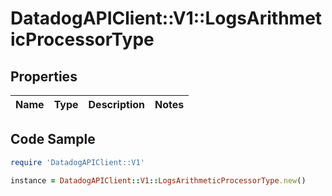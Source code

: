 # DatadogAPIClient::V1::LogsArithmeticProcessorType

## Properties

Name | Type | Description | Notes
------------ | ------------- | ------------- | -------------

## Code Sample

```ruby
require 'DatadogAPIClient::V1'

instance = DatadogAPIClient::V1::LogsArithmeticProcessorType.new()
```



